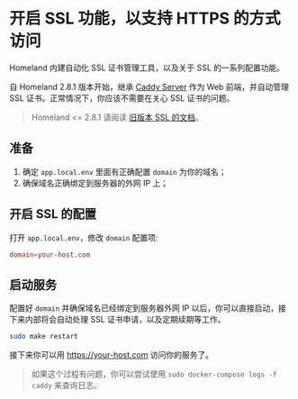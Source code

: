# 开启 SSL 功能，以支持 HTTPS 的方式访问

Homeland 内建自动化 SSL 证书管理工具，以及关于 SSL 的一系列配置功能。

自 Homeland 2.8.1 版本开始，继承 [Caddy Server](https://caddyserver.com/) 作为 Web 前端，并自动管理 SSL 证书。正常情况下，你应该不需要在关心 SSL 证书的问题。

> Homeland <= 2.8.1 请阅读 [旧版本 SSL 的文档](/docs/ssl-legecy/)。

## 准备

1. 确定 `app.local.env` 里面有正确配置 `domain` 为你的域名；
2. 确保域名正确绑定到服务器的外网 IP 上；

## 开启 SSL 的配置

打开 `app.local.env`，修改 `domain` 配置项:

```conf
domain=your-host.com
```

## 启动服务

配置好 `domain` 并确保域名已经绑定到服务器外网 IP 以后，你可以直接启动，接下来内部将会自动处理 SSL 证书申请，以及定期续期等工作。

```bash
sudo make restart
```

接下来你可以用 https://your-host.com 访问你的服务了。

> 如果这个过程有问题，你可以尝试使用 `sudo docker-compose logs -f caddy` 来查询日志。
